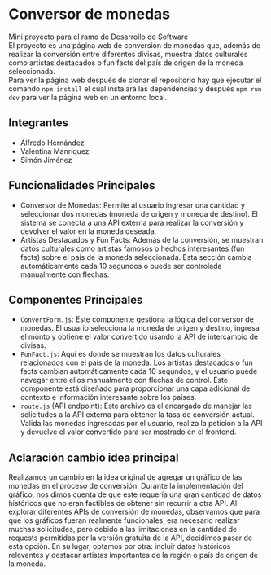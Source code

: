 # Conversor de monedas
Mini proyecto para el ramo de Desarrollo de Software  
El proyecto es una página web de conversión de monedas que, además de realizar la conversión entre diferentes divisas, muestra datos culturales como artistas destacados o fun facts del país de origen de la moneda seleccionada.  
Para ver la página web después de clonar el repositorio hay que ejecutar el comando `npm install` el cual instalará las dependencias y después `npm run dev` para ver la página web en un entorno local.

## Integrantes
- Alfredo Hernández
- Valentina Manríquez
- Simón Jiménez

## Funcionalidades Principales
- Conversor de Monedas: Permite al usuario ingresar una cantidad y seleccionar dos monedas (moneda de origen y moneda de destino). El sistema se conecta a una API externa para realizar la conversión y devolver el valor en la moneda deseada.
- Artistas Destacados y Fun Facts: Además de la conversión, se muestran datos culturales como artistas famosos o hechos interesantes (fun facts) sobre el país de la moneda seleccionada. Esta sección cambia automáticamente cada 10 segundos o puede ser controlada manualmente con flechas.

## Componentes Principales
- `ConvertForm.js`: Este componente gestiona la lógica del conversor de monedas. El usuario selecciona la moneda de origen y destino, ingresa el monto y obtiene el valor convertido usando la API de intercambio de divisas.
- `FunFact.js`: Aquí es donde se muestran los datos culturales relacionados con el país de la moneda. Los artistas destacados o fun facts cambian automáticamente cada 10 segundos, y el usuario puede navegar entre ellos manualmente con flechas de control. Este componente está diseñado para proporcionar una capa adicional de contexto e información interesante sobre los países.
- `route.js` (API endpoint): Este archivo es el encargado de manejar las solicitudes a la API externa para obtener la tasa de conversión actual. Valida las monedas ingresadas por el usuario, realiza la petición a la API y devuelve el valor convertido para ser mostrado en el frontend.

## Aclaración cambio idea principal
Realizamos un cambio en la idea original de agregar un gráfico de las monedas en el proceso de conversión. Durante la implementación del gráfico, nos dimos cuenta de que este requería una gran cantidad de datos históricos que no eran factibles de obtener sin recurrir a otra API. Al explorar diferentes APIs de conversión de monedas, observamos que para que los gráficos fueran realmente funcionales, era necesario realizar muchas solicitudes, pero debido a las limitaciones en la cantidad de requests permitidas por la versión gratuita de la API, decidimos pasar de esta opción. En su lugar, optamos por otra: incluir datos históricos relevantes y destacar artistas importantes de la región o país de origen de la moneda. 

